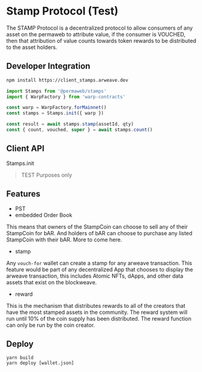 # Stamp Protocol (Test)

The STAMP Protocol is a decentralized protocol to allow consumers of any asset on the permaweb to attribute value, if the consumer is VOUCHED, then that attribution of value counts towards token rewards to be distributed to the asset holders.

## Developer Integration

```sh
npm install https://client_stamps.arweave.dev
```

```js
import Stamps from '@permaweb/stamps'
import { WarpFactory } from 'warp-contracts'

const warp = WarpFactory.forMainnet()
const stamps = Stamps.init({ warp })

const result = await stamps.stamp(assetId, qty)
const { count, vouched, super } = await stamps.count()
```

## Client API

Stamps.init



> TEST Purposes only

## Features

* PST 
* embedded Order Book

This means that owners of the StampCoin can choose to sell any of their StampCoin for bAR. And holders of bAR can choose to purchase any listed StampCoin with their bAR. More to come here.

* stamp

Any `vouch-for` wallet can create a stamp for any arweave transaction. This feature would be part of any decentralized App that chooses to display the arweave transaction, this includes Atomic NFTs, dApps, and other data assets that exist on the blockweave.

* reward

This is the mechanism that distributes rewards to all of the creators that have the most stamped assets in the community. The reward system will run until 10% of the coin supply has been distributed. The reward function can only be run by the coin creator.

## Deploy

```
yarn build
yarn deploy [wallet.json]
```

